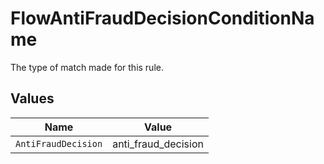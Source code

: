 # FlowAntiFraudDecisionConditionName

The type of match made for this rule.


## Values

| Name                | Value               |
| ------------------- | ------------------- |
| `AntiFraudDecision` | anti_fraud_decision |